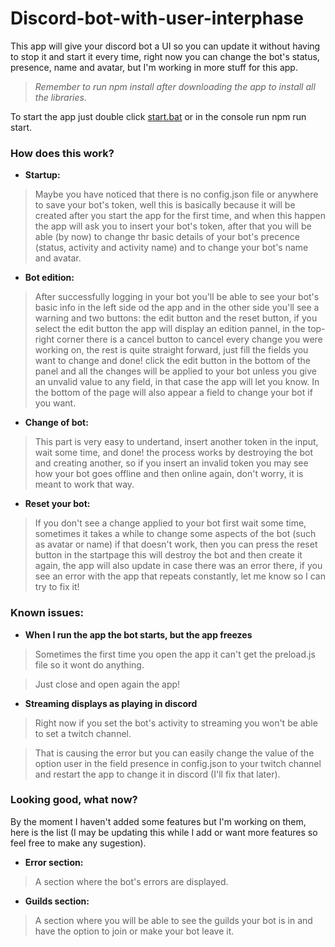 # Discord-bot-with-user-interphase

This app will give your discord bot a UI so you can update it without having to stop it and start it every time, right now you can change the bot's status, presence, name and avatar, but I'm working in more stuff for this app.

> _Remember to run npm install after downloading the app to install all the libraries._

To start the app just double click [start.bat](./start.bat) or in the console run npm run start.

### How does this work?
- **Startup:**
> Maybe you have noticed that there is no config.json file or anywhere to save your bot's token, well this is basically because it will be created after you start the app for the first time, and when this happen the app will ask you to insert your bot's token, after that you will be able (by now) to change thr basic details of your bot's precence (status, activity and activity name) and to change your bot's name and avatar.

- **Bot edition:** 
> After successfully logging in your bot you'll be able to see your bot's basic info in the left side od the app and in the other  side you'll see a warning and two buttons: the edit button and the reset button, if you select the edit button the app will  display an edition pannel, in the top-right corner there is a cancel button to cancel every change you were working on, the rest is quite straight forward, just fill the fields you want to change and done! click the edit button in the bottom of the panel and all the changes will be applied to your bot unless you give an unvalid value to any field, in that case the app will let you know. In the bottom of the page will also appear a field to change your bot if you want.

- **Change of bot:**
>This part is very easy to undertand, insert another token in the input, wait some time, and done! the process works by destroying the bot and creating another, so if you insert an invalid token you may see how your bot goes offline and then online again, don't worry, it is meant to work that way.

- **Reset your bot:**
>If you don't see a change applied to your bot first wait some time, sometimes it takes a while to change some aspects of the bot (such as avatar or name) if that doesn't work, then you can press the reset button in the startpage this will destroy the bot and then create it again, the app will also update in case there was an error there, if you see an error with the app that repeats constantly, let me know so I can try to fix it!

### Known issues:
- **When I run the app the bot starts, but the app freezes**
> Sometimes the first time you open the app it can't get the preload.js file so it wont do anything.

>Just close and open again the app!

- **Streaming displays as playing in discord**
> Right now if you set the bot's activity to streaming you won't be able to set a twitch channel.

>That is causing the error but you can easily change the value of the option user in the field presence in config.json to your twitch channel and restart the app to change it in discord (I'll fix that later).

### Looking good, what now?
By the moment I haven't added some features but I'm working on them, here is the list (I may be updating this while I add or want more features so feel free to make any sugestion).
- **Error section:**
> A section where the bot's errors are displayed.

- **Guilds section:**
> A section where you will be able to see the guilds your bot is in and have the option to join or make your bot leave it.
